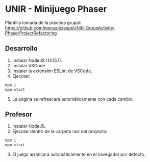 # UNIR - Minijuego Phaser 
 
Plantilla tomada de la práctica grupal:
https://github.com/igonzalezespi/UNIR-GroupActivity-PhaserProjectRefactoring

## Desarrollo

1. Instalar NodeJS (14.15.1).
2. Instalar VSCode.
3. Instalar la extensión ESLint de VSCode.
4. Ejecutar:
```sh
npm i
npm start
```
5. La página se refrescará automáticamente con cada cambio.

## Profesor

1. Instalar NodeJS.
2. Ejecutar dentro de la carpeta raíz del proyecto:
```sh
npm i
npm start
```
3. El juego arrancará automáticamente en el navegador por defecto.